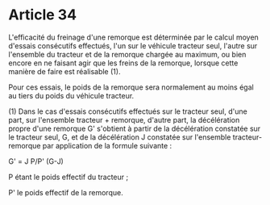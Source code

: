 # Article 34

L'efficacité du freinage d'une remorque est déterminée par le calcul moyen d'essais consécutifs effectués, l'un sur le véhicule tracteur seul, l'autre sur l'ensemble du tracteur et de la remorque chargée au maximum, ou bien encore en ne faisant agir que les freins de la remorque, lorsque cette manière de faire est réalisable (1).

Pour ces essais, le poids de la remorque sera normalement au moins égal au tiers du poids du véhicule tracteur.

(1) Dans le cas d'essais consécutifs effectués sur le tracteur seul, d'une part, sur l'ensemble tracteur + remorque, d'autre part, la décélération propre d'une remorque G' s'obtient à partir de la décélération constatée sur le tracteur seul, G, et de la décélération J constatée sur l'ensemble tracteur-remorque par application de la formule suivante :

G' = J P/P' (G-J)

P étant le poids effectif du tracteur ;

P' le poids effectif de la remorque.
